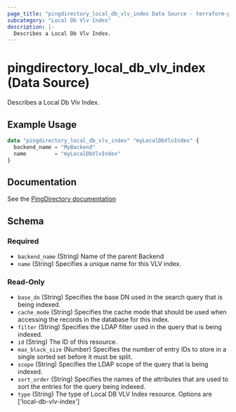 ```yaml
---
page_title: "pingdirectory_local_db_vlv_index Data Source - terraform-provider-pingdirectory"
subcategory: "Local Db Vlv Index"
description: |-
  Describes a Local Db Vlv Index.
---
```


# pingdirectory_local_db_vlv_index (Data Source)

Describes a Local Db Vlv Index.

## Example Usage

```terraform
data "pingdirectory_local_db_vlv_index" "myLocalDbVlvIndex" {
  backend_name = "MyBackend"
  name         = "myLocalDbVlvIndex"
}
```

## Documentation
See the [PingDirectory documentation](https://docs.pingidentity.com/r/en-us/pingdirectory-93/pd_ds_local_db_vlv_indexes)

<!-- schema generated by tfplugindocs -->
## Schema

### Required

- `backend_name` (String) Name of the parent Backend
- `name` (String) Specifies a unique name for this VLV index.

### Read-Only

- `base_dn` (String) Specifies the base DN used in the search query that is being indexed.
- `cache_mode` (String) Specifies the cache mode that should be used when accessing the records in the database for this index.
- `filter` (String) Specifies the LDAP filter used in the query that is being indexed.
- `id` (String) The ID of this resource.
- `max_block_size` (Number) Specifies the number of entry IDs to store in a single sorted set before it must be split.
- `scope` (String) Specifies the LDAP scope of the query that is being indexed.
- `sort_order` (String) Specifies the names of the attributes that are used to sort the entries for the query being indexed.
- `type` (String) The type of Local DB VLV Index resource. Options are ['local-db-vlv-index']

